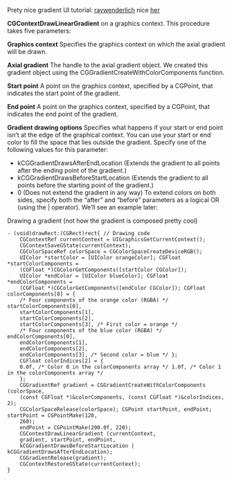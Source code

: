 Prety nice gradient UI tutorial: [raywenderlich](http://www.raywenderlich.com/90693/modern-core-graphics-with-swift-part-2) 
nice [her](http://code.tutsplus.com/tutorials/an-introduction-to-quartz-2d--cms-24267)   

**CGContextDrawLinearGradient**
on a graphics context. This procedure takes five parameters:

**Graphics context**
Specifies the graphics context on which the axial gradient will be drawn.

**Axial gradient**
The handle to the axial gradient object. We created this gradient object using the CGGradientCreateWithColorComponents function.

**Start point**
A point on the graphics context, specified by a CGPoint, that indicates the start point of the gradient.

**End point**
A point on the graphics context, specified by a CGPoint, that indicates the end point of the gradient.

**Gradient drawing options**
Specifies what happens if your start or end point isn’t at the edge of the graphical context. You can use your start or end color to fill the space that lies outside the gradient. Specify one of the following values for this parameter:
- kCGGradientDrawsAfterEndLocation (Extends the gradient to all points after the ending point of the gradient.)
- kCGGradientDrawsBeforeStartLocation (Extends the gradient to all points before the starting point of the gradient.)
- 0 (Does not extend the gradient in any way)
To extend colors on both sides, specify both the “after” and “before” parameters as a
logical OR (using the | operator). We’ll see an example later:

Drawing a gradient (not how the gradient is composed pretty cool)
```objc
- (void)drawRect:(CGRect)rect{ // Drawing code
	CGContextRef currentContext = UIGraphicsGetCurrentContext();
	CGContextSaveGState(currentContext);
	CGColorSpaceRef colorSpace = CGColorSpaceCreateDeviceRGB();
	UIColor *startColor = [UIColor orangeColor]; CGFloat *startColorComponents =
	(CGFloat *)CGColorGetComponents([startColor CGColor]);
	UIColor *endColor = [UIColor blueColor]; CGFloat *endColorComponents =
	(CGFloat *)CGColorGetComponents([endColor CGColor]); CGFloat colorComponents[8] = {
	/* Four components of the orange color (RGBA) */ startColorComponents[0],
	startColorComponents[1],
	startColorComponents[2],
	startColorComponents[3], /* First color = orange */
	/* Four components of the blue color (RGBA) */ endColorComponents[0],
	endColorComponents[1],
	endColorComponents[2],
	endColorComponents[3], /* Second color = blue */ };
	CGFloat colorIndices[2] = {
	0.0f, /* Color 0 in the colorComponents array */ 1.0f, /* Color 1 in the colorComponents array */
	};
	CGGradientRef gradient = CGGradientCreateWithColorComponents (colorSpace,
	(const CGFloat *)&colorComponents, (const CGFloat *)&colorIndices, 2);
	CGColorSpaceRelease(colorSpace); CGPoint startPoint, endPoint; startPoint = CGPointMake(120,
	260);
	endPoint = CGPointMake(200.0f, 220);
	CGContextDrawLinearGradient (currentContext,
	gradient, startPoint, endPoint,
	kCGGradientDrawsBeforeStartLocation | kCGGradientDrawsAfterEndLocation);
	CGGradientRelease(gradient);
	CGContextRestoreGState(currentContext); 
}
```
